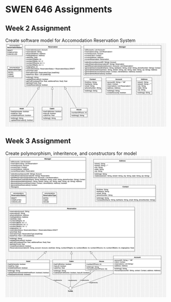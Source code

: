 # SWEN 646 Assignments
## Week 2 Assignment
Create software model for Accomodation Reservation System
![Diagram](week2/AccommodationDiagram.jpg)

## Week 3 Assignment
Create polymorphism, inheritence, and constructors for model
![Diagram](week3/AccommodationDiagram.jpg)